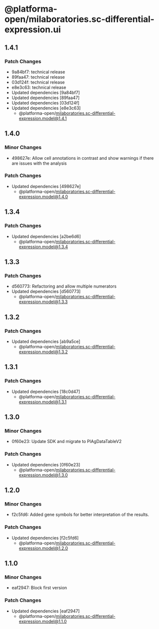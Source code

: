 # @platforma-open/milaboratories.sc-differential-expression.ui

## 1.4.1

### Patch Changes

- 9a84bf7: technical release
- 89faa47: technical release
- 03d124f: technical release
- e8e3c63: technical release
- Updated dependencies [9a84bf7]
- Updated dependencies [89faa47]
- Updated dependencies [03d124f]
- Updated dependencies [e8e3c63]
  - @platforma-open/milaboratories.sc-differential-expression.model@1.4.1

## 1.4.0

### Minor Changes

- 498627e: Allow cell annotations in contrast and show warnings if there are issues with the analysis

### Patch Changes

- Updated dependencies [498627e]
  - @platforma-open/milaboratories.sc-differential-expression.model@1.4.0

## 1.3.4

### Patch Changes

- Updated dependencies [a2be6d6]
  - @platforma-open/milaboratories.sc-differential-expression.model@1.3.4

## 1.3.3

### Patch Changes

- d560773: Refactoring and allow multiple numerators
- Updated dependencies [d560773]
  - @platforma-open/milaboratories.sc-differential-expression.model@1.3.3

## 1.3.2

### Patch Changes

- Updated dependencies [ab9a5ce]
  - @platforma-open/milaboratories.sc-differential-expression.model@1.3.2

## 1.3.1

### Patch Changes

- Updated dependencies [18c0d47]
  - @platforma-open/milaboratories.sc-differential-expression.model@1.3.1

## 1.3.0

### Minor Changes

- 0f60e23: Update SDK and migrate to PlAgDataTableV2

### Patch Changes

- Updated dependencies [0f60e23]
  - @platforma-open/milaboratories.sc-differential-expression.model@1.3.0

## 1.2.0

### Minor Changes

- f2c5fd6: Added gene symbols for better interpretation of the results.

### Patch Changes

- Updated dependencies [f2c5fd6]
  - @platforma-open/milaboratories.sc-differential-expression.model@1.2.0

## 1.1.0

### Minor Changes

- eaf2947: Block first version

### Patch Changes

- Updated dependencies [eaf2947]
  - @platforma-open/milaboratories.sc-differential-expression.model@1.1.0
